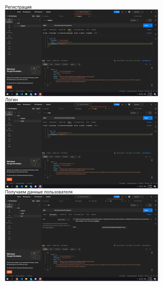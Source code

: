 Регистрация
![alt text](https://github.com/cinamon1212/4.4.9/blob/main/register.jpg)
Логин
![alt text](https://github.com/cinamon1212/4.4.9/blob/main/login.jpg)
Получаем данные пользователя
![alt text](https://github.com/cinamon1212/4.4.9/blob/main/get.jpg)
